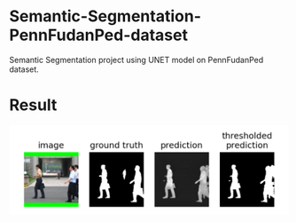 # Semantic-Segmentation-PennFudanPed-dataset

Semantic Segmentation project using UNET model on PennFudanPed dataset.

# Result

![alt text](./demo.png)
